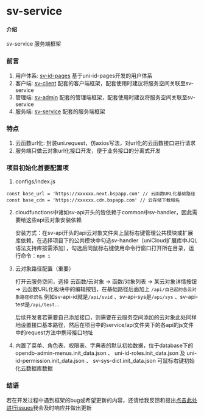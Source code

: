 # sv-service

#### 介绍
sv-service 服务端框架

### 前言
1. 用户体系: [sv-id-pages](https://ext.dcloud.net.cn/plugin?id=15141) 基于uni-id-pages开发的用户体系
2. 客户端: [sv-client](https://ext.dcloud.net.cn/plugin?id=15175) 配套的客户端框架，配套使用时建议将服务空间关联至sv-service
3. 管理端: [sv-admin](https://ext.dcloud.net.cn/plugin?id=15434) 配套的管理端框架，配套使用时建议将服务空间关联至sv-service
4. 服务端: [sv-service](https://ext.dcloud.net.cn/plugin?id=15431) 配套的服务端框架

### 特点
1. 云函数url化: 封装uni.request，仿axios写法，对url化的云函数接口进行请求
2. 服务端只做云对象url化接口开发，便于业务接口的分离式开发

### 项目初始化首要配置项
1. configs/index.js
```
const base_url = 'https://xxxxxx.next.bspapp.com' // 云函数URL化基础路径
const base_cdn = 'https://xxxxxx.cdn.bspapp.com' // 云存储下载域名
```

2. cloudfunctions中诸如sv-api开头的皆依赖于common中sv-handler，因此需要给这些api云对象安装依赖

    安装方式：在sv-api开头的api云对象文件夹上鼠标右键管理公共模块或扩展库依赖，在选择项目下的公共模块中勾选sv-handler（uniCloud扩展库中JQL语法支持库按需添加），勾选后同鼠标右键使用命令行窗口打开所在目录，运行命令：`npm i`
  

3. 云对象路径配置（重要）

    打开云服务空间，选择 云函数/云对象 -> 函数/对象列表 -> 某云对象详情按钮 -> 云函数URL化板块中的编辑按钮，在基础路径后面加上 `/api/自己起的各云对象路径标识名` 例如sv-api-id就是`/api/svid` 、sv-api-sys是`/api/sys` 、sv-api-test是`/api/test`... 

    后续开发者若需要自己添加接口，则需要在云服务空间添加的云对象此处同样地设置接口基本路径，然后在项目中的service/api文件夹下的各api的js文件中的request方法中携带接口地址
    

4. 内置了菜单、角色表、权限表、字典表的默认初始数据，位于database下的 opendb-admin-menus.init_data.json 、 uni-id-roles.init_data.json 及  uni-id-permission.init_data.json 、 sv-sys-dict.init_data.json 可鼠标右键初始化云数据库数据


### 结语
若在开发过程中遇到框架的bug或希望更新的内容，还请给我反馈和提出[点击此处进行issues](https://gitee.com/Sonweir/sv-service/issues)我会及时响应并做出更新